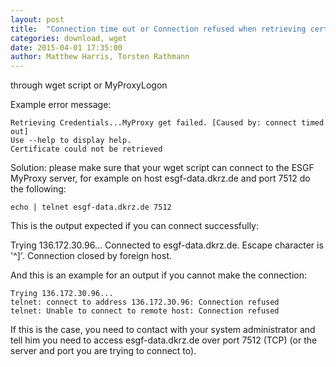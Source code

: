 ```yaml
---
layout: post
title:  "Connection time out or Connection refused when retrieving certificate?"
categories: download, wget
date: 2015-04-01 17:35:00
author: Matthew Harris, Torsten Rathmann
---
```


through wget script or MyProxyLogon

Example error message:

    Retrieving Credentials...MyProxy get failed. [Caused by: connect timed out]
    Use --help to display help.
    Certificate could not be retrieved
    
Solution: please make sure that your wget script can connect to the ESGF MyProxy server, for example on host esgf-data.dkrz.de and port 7512 do the following:
  
    echo | telnet esgf-data.dkrz.de 7512

This is the output expected if you can connect successfully:

Trying 136.172.30.96...
Connected to esgf-data.dkrz.de.
Escape character is '^]'.
Connection closed by foreign host.

And this is an example for an output if you cannot make the connection:

    Trying 136.172.30.96...
    telnet: connect to address 136.172.30.96: Connection refused
    telnet: Unable to connect to remote host: Connection refused

If this is the case, you need to contact with your system administrator and tell him you need to access esgf-data.dkrz.de over port 7512 (TCP) (or the server and port you are trying to connect to). 

